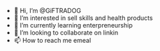 - 👋 Hi, I’m @GiFTRADOG
- 👀 I’m interested in sell skills and health products 
- 🌱 I’m currently learning enterpreneurship
- 💞️ I’m looking to collaborate on linkin
- 📫 How to reach me emeal 

<!---
GiFTRADOG/GiFTRADOG is a ✨ special ✨ repository because its `README.md` (this file) appears on your GitHub profile.
You can click the Preview link to take a look at your changes.
--->
